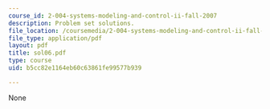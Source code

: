 ```yaml
---
course_id: 2-004-systems-modeling-and-control-ii-fall-2007
description: Problem set solutions.
file_location: /coursemedia/2-004-systems-modeling-and-control-ii-fall-2007/b5cc82e1164eb60c63861fe99577b939_sol06.pdf
file_type: application/pdf
layout: pdf
title: sol06.pdf
type: course
uid: b5cc82e1164eb60c63861fe99577b939

---
```

None